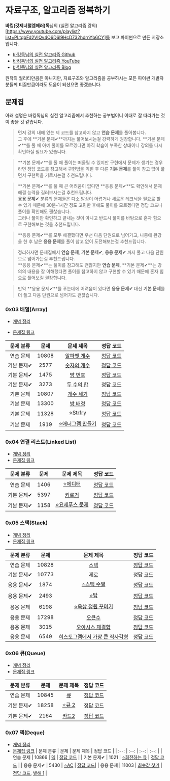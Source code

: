 # 자료구조, 알고리즘 정복하기

**바킹(갓제너럴엠페러)독**님의 (실전 알고리즘 강의)[https://www.youtube.com/playlist?list=PLtqbFd2VIQv4O6D6l9HcD732hdrnYb6CY]를 보고 파이썬으로 만든 저장소입니다.

- [바킹독님의 실전 알고리즘 Github](https://github.com/encrypted-def/basic-algo-lecture/tree/master)
- [바킹독님의 실전 알고리즘 YouTube](https://www.youtube.com/playlist?list=PLtqbFd2VIQv4O6D6l9HcD732hdrnYb6CY)
- [바킹독님의 실전 알고리즘 Blog](https://blog.encrypted.gg/category/%EA%B0%95%EC%A2%8C/%EC%8B%A4%EC%A0%84%20%EC%95%8C%EA%B3%A0%EB%A6%AC%EC%A6%98)

원작의 퀄리티만큼은 아니지만, 자료구조와 알고리즘을 공부하시는 모든 파이썬 개발자 분들께 티끌만큼이라도 도움이 되셨으면 좋겠습니다.

## 문제집

아래 설명은 바킹독님의 실전 알고리즘에서 추천하는 공부법이니 이대로 잘 따라가는 것이 좋을 것 같습니다.

> 먼저 강의 내에 있는 제 코드를 참고하지 않고 **연습 문제**를 풀어봅니다.  
> 그 후에 **기본 문제✔**까지는 풀어보시는걸 강력하게 권장합니다. **기본 문제✔**를 풀 때 아예 풀이를 모르겠다면 아직 학습이 부족한 상태이니 강의를 다시 확인하실 필요가 있습니다.

> **기본 문제✔**를 풀 때 풀이는 떠올릴 수 있지만 구현에서 문제가 생기는 경우라면 정답 코드를 참고해서 구현법을 익힌 후 다른 **기본 문제**를 풀이 참고 없이 풀면서 구현력을 기르시는걸 추천드립니다.

> **기본 문제✔**를 풀 때 큰 어려움이 없다면 **응용 문제✔**도 확인해서 문제 해결 능력을 길러보시는걸 추천드립니다.  
> **응용 문제✔** 분류의 문제들은 다소 발상이 어렵거나 새로운 테크닉을 필요로 할 수 있기 때문에 30분-1시간 정도 고민한 후에도 풀이를 모르겠다면 정답 코드나 풀이를 확인해도 괜찮습니다.  
> 그러나 풀이만 확인하고 끝내는 것이 아니고 반드시 풀이를 바탕으로 혼자 힘으로 구현해보는 것을 추천드립니다.

> **응용 문제✔**를 모두 해결했다면 우선 다음 단원으로 넘어가고, 나중에 완강을 한 후 남은 **응용 문제**를 풀이 참고 없이 도전해보는걸 추천드립니다.

> 정리하자면 문제집에서 **연습 문제**, **기본 문제✔**, **응용 문제✔** 까지 풀고 다음 단원으로 넘어가는걸 추천드립니다.  
> **응용 문제✔**는 풀이를 참고해도 괜찮지만 **연습 문제**, **기본 문제✔**는 강의의 내용을 잘 이해했다면 풀이를 참고하지 않고 구현할 수 있기 때문에 혼자 힘으로 풀어보길 권장합니다.

> 만약 **응용 문제✔**를 푸는데에 어려움이 있다면 **응용 문제✔** 대신 **기본 문제**를 더 풀고 다음 단원으로 넘어가도 괜찮습니다.

### 0x03 배열(Array)

- [개념 정리](https://www.notion.so/pervin0527/Array-Linked-List-db6e4bdfc9ba42cca66b74753ecab41d?pvs=4)

- [문제집 링크](https://www.acmicpc.net/workbook/view/7307)

| 문제 분류  | 문제  |                         문제 제목                          |             정답 코드              |
| :--------: | :---: | :--------------------------------------------------------: | :--------------------------------: |
| 연습 문제  | 10808 |    [알파벳 개수](https://www.acmicpc.net/problem/10808)    | [정답 코드](./0x03_Array/10808.py) |
| 기본 문제✔ | 2577  |    [숫자의 개수](https://www.acmicpc.net/problem/2577)     | [정답 코드](./0x03_Array/2577.py)  |
| 기본 문제✔ | 1475  |      [방 번호](https://www.acmicpc.net/problem/1475)       | [정답 코드](./0x03_Array/1475.pyp) |
| 기본 문제✔ | 3273  |     [두 수의 합](https://www.acmicpc.net/problem/3273)     | [정답 코드](./0x03_Array/3273.py)  |
| 기본 문제  | 10807 |     [개수 세기](https://www.acmicpc.net/problem/10807)     | [정답 코드](./0x03_Array/10807.py) |
| 기본 문제  | 13300 |      [방 배정](https://www.acmicpc.net/problem/13300)      | [정답 코드](./0x03_Array/13300.py) |
| 기본 문제  | 11328 |     [⭐️Strfry](https://www.acmicpc.net/problem/11328)     | [정답 코드](./0x03_Array/11328.py) |
| 기본 문제  | 1919  | [⭐️애너그램 만들기](https://www.acmicpc.net/problem/1919) | [정답 코드](./0x03_Array/1919.py)  |

### 0x04 연결 리스트(Linked List)

- [개념 정리](https://www.notion.so/pervin0527/Array-Linked-List-db6e4bdfc9ba42cca66b74753ecab41d?pvs=4)
- [문제집 링크](https://www.acmicpc.net/workbook/view/7308)

| 문제 분류  | 문제 |                        문제 제목                         |                정답 코드                |
| :--------: | :--: | :------------------------------------------------------: | :-------------------------------------: |
| 연습 문제  | 1406 |    [⭐️에디터](https://www.acmicpc.net/problem/1406)     | [정답 코드](./0x04_Linked_List/1406.py) |
| 기본 문제✔ | 5397 |      [키로거](https://www.acmicpc.net/problem/5397)      | [정답 코드](./0x04_Linked_List/5397.py) |
| 기본 문제✔ | 1158 | [⭐️요세푸스 문제](https://www.acmicpc.net/problem/1158) | [정답 코드](./0x04_Linked_List/1158.py) |

### 0x05 스택(Stack)

- [개념 정리](https://www.notion.so/pervin0527/Stack-Queue-Deque-3443db26fa7241ddb9c7ac421b779b00)
- [문제집 링크](https://www.acmicpc.net/workbook/view/7309)

| 문제 분류  | 문제  |                                문제 제목                                |             정답 코드              |
| :--------: | :---: | :---------------------------------------------------------------------: | :--------------------------------: |
| 연습 문제  | 10828 |              [스택](https://www.acmicpc.net/problem/10828)              | [정답 코드](./0x05_Stack/10828.py) |
| 기본 문제✔ | 10773 |              [제로](https://www.acmicpc.net/problem/10773)              | [정답 코드](./0x05_Stack/10773.py) |
| 응용 문제✔ | 1874  |          [⭐️스택 수열](https://www.acmicpc.net/problem/1874)           | [정답 코드](./0x05_Stack/1874.py)  |
| 응용 문제✔ | 2493  |              [⭐️탑](https://www.acmicpc.net/problem/2493)              | [정답 코드](./0x05_Stack/2493.py)  |
| 응용 문제  | 6198  |       [⭐️옥상 정원 꾸미기](https://www.acmicpc.net/problem/6198)       | [정답 코드](./0x05_Stack/6198.py)  |
| 응용 문제  | 17298 |             [오큰수](https://www.acmicpc.net/problem/17298)             |           [정답 코드]()            |
| 응용 문제  | 3015  |         [오아시스 재결합](https://www.acmicpc.net/problem/3015)         |           [정답 코드]()            |
| 응용 문제  | 6549  | [히스토그램에서 가장 큰 직사각형](https://www.acmicpc.net/problem/6549) |           [정답 코드]()            |

### 0x06 큐(Queue)

- [개념 정리](https://www.notion.so/pervin0527/Stack-Queue-Deque-3443db26fa7241ddb9c7ac421b779b00?pvs=4#39440b3288d44a8b9df634376b2bc310)
- [문제집 링크](https://www.acmicpc.net/workbook/view/7310)

| 문제 분류  | 문제  |                    문제 제목                     |             정답 코드              |
| :--------: | :---: | :----------------------------------------------: | :--------------------------------: |
| 연습 문제  | 10845 |   [큐](https://www.acmicpc.net/problem/10845)    | [정답 코드](./0x06_Queue/10845.py) |
| 기본 문제✔ | 18258 | [⭐️큐 2](https://www.acmicpc.net/problem/18258) | [정답 코드](./0x06_Queue/18258.py) |
| 기본 문제✔ | 2164  |  [카드2](https://www.acmicpc.net/problem/2164)   | [정답 코드](./0x06_Queue/2164.py)  |

### 0x07 덱(Deque)

- [개념 정리](https://www.notion.so/pervin0527/Stack-Queue-Deque-3443db26fa7241ddb9c7ac421b779b00?pvs=4#e956104e346e4ca4a812ca33d25e73ac)
- [문제집 링크](https://www.acmicpc.net/workbook/view/7311)
  | 문제 분류 | 문제 | 문제 제목 | 정답 코드 |
  | :--: | :--: | :--: | :--: |
  | 연습 문제 | 10866 | [덱](https://www.acmicpc.net/problem/10866) | [정답 코드](./0x07_Deque/10866.py) |
  | 기본 문제✔ | 1021 | [⭐️회전하는 큐](https://www.acmicpc.net/problem/1021) | [정답 코드](./0x07_Deque/1021.py) |
  | 응용 문제✔ | 5430 | [⭐️AC](https://www.acmicpc.net/problem/5430) | [정답 코드](./0x07_Deque/5430.py)|
  | 응용 문제 | 11003 | [최솟값 찾기](https://www.acmicpc.net/problem/11003) | [정답 코드](../0x07/solutions/11003.cpp), [별해 1](../0x07/solutions/11003_1.cpp) |
